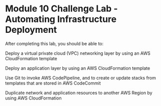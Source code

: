 # Module 10 Challenge Lab - Automating Infrastructure Deployment
After completing this lab, you should be able to:

Deploy a virtual private cloud (VPC) networking layer by using an AWS CloudFormation template

Deploy an application layer by using an AWS CloudFormation template

Use Git to invoke AWS CodePipeline, and to create or update stacks from templates that are stored in AWS CodeCommit

Duplicate network and application resources to another AWS Region by using AWS CloudFormation
